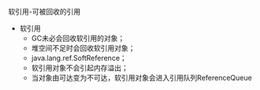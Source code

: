 

软引用-可被回收的引用

* 软引用
  * GC未必会回收软引用的对象；
  * 堆空间不足时会回收软引用对象；
  * java.lang.ref.SoftReference；
  * 软引用对象不会引起内存溢出；
  * 当对象由可达变为不可达，软引用对象会进入引用队列ReferenceQueue